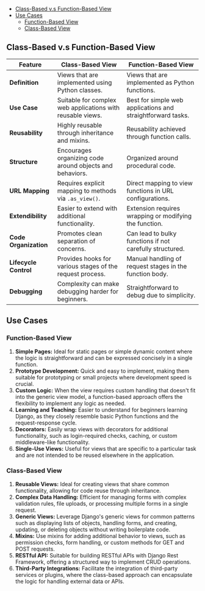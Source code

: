 - [Class-Based v.s Function-Based View](#class-based-vs-function-based-view)
- [Use Cases](#use-cases)
  - [Function-Based View](#function-based-view)
  - [Class-Based View](#class-based-view)


## Class-Based v.s Function-Based View 

| Feature                   | Class-Based View                                      | Function-Based View                                   |
|---------------------------|-------------------------------------------------------------|------------------------------------------------------------|
| **Definition**            | Views that are implemented using Python classes.           | Views that are implemented as Python functions.            |
| **Use Case**              | Suitable for complex web applications with reusable views. | Best for simple web applications and straightforward tasks. |
| **Reusability**           | Highly reusable through inheritance and mixins.            | Reusability achieved through function calls.               |
| **Structure**             | Encourages organizing code around objects and behaviors.   | Organized around procedural code.                          |
| **URL Mapping**           | Requires explicit mapping to methods via `.as_view()`.     | Direct mapping to view functions in URL configurations.    |
| **Extendibility**         | Easier to extend with additional functionality.            | Extension requires wrapping or modifying the function.     |
| **Code Organization**     | Promotes clean separation of concerns.                     | Can lead to bulky functions if not carefully structured.   |
| **Lifecycle Control**     | Provides hooks for various stages of the request process.  | Manual handling of request stages in the function body.    |
| **Debugging**             | Complexity can make debugging harder for beginners.        | Straightforward to debug due to simplicity.                |

## Use Cases

### Function-Based View 
  1. **Simple Pages:** Ideal for static pages or simple dynamic content where the logic is straightforward and can be expressed concisely in a single function.
  2. **Prototype Development:** Quick and easy to implement, making them suitable for prototyping or small projects where development speed is crucial.
  3. **Custom Logic:** When the view requires custom handling that doesn't fit into the generic view model, a function-based approach offers the flexibility to implement any logic as needed.
  4. **Learning and Teaching:** Easier to understand for beginners learning Django, as they closely resemble basic Python functions and the request-response cycle.
  5. **Decorators:** Easily wrap views with decorators for additional functionality, such as login-required checks, caching, or custom middleware-like functionality.
  6. **Single-Use Views:** Useful for views that are specific to a particular task and are not intended to be reused elsewhere in the application.
### Class-Based View
  1. **Reusable Views:** Ideal for creating views that share common functionality, allowing for code reuse through inheritance.
  2. **Complex Data Handling:** Efficient for managing forms with complex validation rules, file uploads, or processing multiple forms in a single request.
  3. **Generic Views:** Leverage Django's generic views for common patterns such as displaying lists of objects, handling forms, and creating, updating, or deleting objects without writing boilerplate code.
  4. **Mixins:** Use mixins for adding additional behavior to views, such as permission checks, form handling, or custom methods for GET and POST requests.
  5. **RESTful API:** Suitable for building RESTful APIs with Django Rest Framework, offering a structured way to implement CRUD operations.
  6. **Third-Party Integrations:** Facilitate the integration of third-party services or plugins, where the class-based approach can encapsulate the logic for handling external data or APIs.

